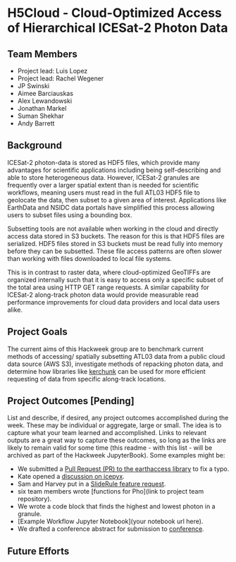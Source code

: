 # H5Cloud - Cloud-Optimized Access of Hierarchical ICESat-2 Photon Data

## Team Members
* Project lead: Luis Lopez
* Project lead: Rachel Wegener
* JP Swinski
* Aimee Barciauskas
* Alex Lewandowski
* Jonathan Markel
* Suman Shekhar
* Andy Barrett

## Background
ICESat-2 photon-data is stored as HDF5 files, which provide many advantages for scientific applications including being self-describing and able to store heterogeneous data.
However, ICESat-2 granules are frequently over a larger spatial extent than is needed for scientific workflows, meaning users must read in the full ATL03 HDF5 file to geolocate the data, then subset to a given area of interest. Applications like EarthData and NSIDC data portals have simplified this process allowing users to subset files using a bounding box. 

Subsetting tools are not available when working in the cloud and directly access data stored in S3 buckets.  The reason for this is that HDF5 files are serialized.  HDF5 files stored in S3 buckets must be read fully into memory before they can be subsetted.  These file access patterns are often slower than working with files downloaded to local file systems. 

This is in contrast to raster data, where cloud-optimized GeoTIFFs are organized internally such that it is easy to access only a specific subset of the total area using HTTP GET range requests. A similar capability for ICESat-2 along-track photon data would provide measurable read performance improvements for cloud data providers and local data users alike. 

## Project Goals
The current aims of this Hackweek group are to benchmark current methods of accessing/ spatially subsetting ATL03 data from a public cloud data source (AWS S3), investigate methods of repacking photon data, and determine how libraries like [kerchunk](https://fsspec.github.io/kerchunk/) can be used for more efficient requesting of data from specific along-track locations.

## Project Outcomes [Pending]

List and describe, if desired, any project outcomes accomplished during the week.
These may be individual or aggregate, large or small.
The idea is to capture what your team learned and accomplished.
Links to relevant outputs are a great way to capture these outcomes, so long as the links are likely to remain valid for some time (this readme - with this list - will be archived as part of the Hackweek JupyterBook).
Some examples might be:

* We submitted a [Pull Request (PR) to the earthaccess library](https://nsidc.github.io/earthaccess/) to fix a typo.
* Kate opened a [discussion on icepyx](https://github.com/icesat2py/icepyx/discussions).
* Sam and Harvey put in a [SlideRule feature request](https://github.com/orgs/ICESat2-SlideRule/discussions).
* six team members wrote [functions for Pho](link to project team repository).
* We wrote a code block that finds the highest and lowest photon in a granule.
* [Example Workflow Jupyter Notebook](your notebook url here).
* We drafted a conference abstract for submission to [conference](https://www.agu.org/).


## Future Efforts

